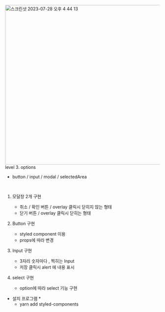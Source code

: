 <img width="519" alt="스크린샷 2023-07-28 오후 4 44 13" src="https://github.com/billiweb/todolist-project-lv/assets/119646235/39aff139-a169-4f85-9a99-825af4cfd269"><br />
level 3. options
- button / input / modal / selectedArea
<br />

1. 모달창 2개 구현
    - 취소 / 확인 버튼 / overlay 클릭시 닫히지 않는 형태
    - 닫기 버튼 / overlay 클릭시 닫히는 형태

2. Button 구현
    - styled component 이용
    - props에 따라 변경

3. Input 구현
    - 3자리 숫자마다 , 찍히는 Input
    - 저장 클릭시 alert 에 내용 표시

4. select 구현
    - option에 따라 select 기능 구현

* 설치 프로그램 *
    - yarn add styled-components
